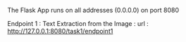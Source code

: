


The Flask App runs on all addresses (0.0.0.0) on port 8080

Endpoint 1 : Text Extraction from the Image : 
    url : http://127.0.0.1:8080/task1/endpoint1
    